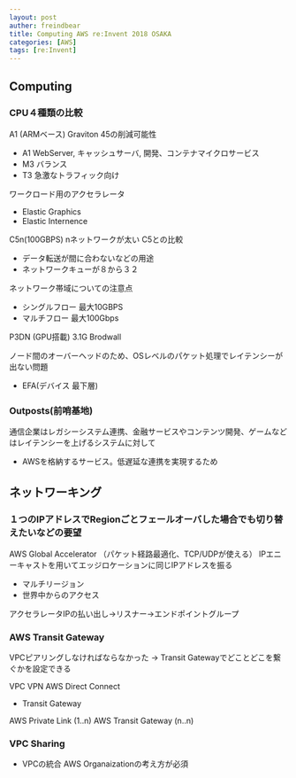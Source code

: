 ```yaml
---
layout: post
auther: freindbear
title: Computing AWS re:Invent 2018 OSAKA
categories: [AWS]
tags: [re:Invent]
---
```


## Computing
### CPU４種類の比較
A1 (ARMベース) Graviton 45の削減可能性

* A1 WebServer, キャッシュサーバ, 開発、コンテナマイクロサービス
* M3 バランス
* T3 急激なトラフィック向け

ワークロード用のアクセラレータ
* Elastic Graphics
* Elastic Internence


C5n(100GBPS) nネットワークが太い C5との比較
* データ転送が間に合わないなどの用途
* ネットワークキューが８から３２

ネットワーク帯域についての注意点
* シングルフロー 最大10GBPS
* マルチフロー  最大100Gbps

P3DN (GPU搭載) 3.1G Brodwall


ノード間のオーバーヘッドのため、OSレベルのパケット処理でレイテンシーが出ない問題
* EFA(デバイス 最下層) 

### Outposts(前哨基地)
通信企業はレガシーシステム連携、金融サービスやコンテンツ開発、ゲームなどはレイテンシーを上げるシステムに対して
* AWSを格納するサービス。低遅延な連携を実現するため

## ネットワーキング
### １つのIPアドレスでRegionごとフェールオーバした場合でも切り替えたいなどの要望
AWS Global Accelerator （パケット経路最適化、TCP/UDPが使える）
IPエニーキャストを用いてエッジロケーションに同じIPアドレスを振る

* マルチリージョン
* 世界中からのアクセス

アクセラレータIPの払い出し->リスナー->エンドポイントグループ

### AWS Transit Gateway
VPCピアリングしなければならなかった -> Transit Gatewayでどことどこを繋ぐかを設定できる

VPC
VPN
AWS Direct Connect
- Transit Gateway

AWS Private Link (1..n)
AWS Transit Gateway (n..n)

### VPC Sharing
* VPCの統合
AWS Organaizationの考え方が必須





